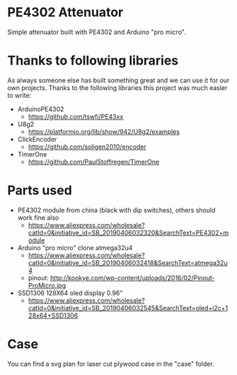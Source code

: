 # PE4302 Attenuator

Simple attenuator built with PE4302 and Arduino "pro micro".

# Thanks to following libraries

As always someone else has built something great and we can use it for our own projects. Thanks to the following libraries this project was much easier to write:

* ArduinoPE4302
  * https://github.com/tswfi/PE43xx
* U8g2
  * https://platformio.org/lib/show/942/U8g2/examples
* ClickEncoder
  * https://github.com/soligen2010/encoder
* TimerOne
  * https://github.com/PaulStoffregen/TimerOne


# Parts used

* PE4302 module from china (black with dip switches), others should work fine also
  * https://www.aliexpress.com/wholesale?catId=0&initiative_id=SB_20190406032320&SearchText=PE4302+module
* Arduino "pro micro" clone atmega32u4
  * https://www.aliexpress.com/wholesale?catId=0&initiative_id=SB_20190406032418&SearchText=atmega32u4
  * pinout: http://kookye.com/wp-content/uploads/2016/02/Pinout-ProMicro.jpg
* SSD1306 128X64 oled display 0.96"
  * https://www.aliexpress.com/wholesale?catId=0&initiative_id=SB_20190406032545&SearchText=oled+i2c+128x64+SSD1306

# Case

You can find a svg plan for laser cut plywood case in the "case" folder.